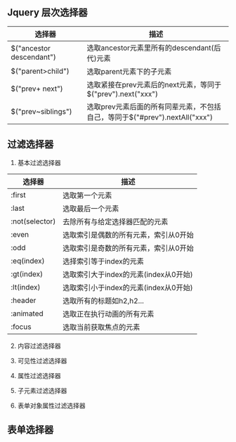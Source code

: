 ## Jquery 层次选择器

选择器 | 描述
------------ | -------------
$("ancestor descendant") | 选取ancestor元素里所有的descendant(后代)元素
$("parent>child") | 选取parent元素下的子元素
$("prev+ next") | 选取紧接在prev元素后的next元素，等同于$("prev").next("xxx")
$("prev~siblings") | 选取prev元素后面的所有同辈元素，不包括自己，等同于$("#prev").nextAll("xxx")

## 过滤选择器
1. 基本过滤选择器


选择器 | 描述
------------ | -------------
 :first | 选取第一个元素
 :last | 选取最后一个元素
 :not(selector) | 去除所有与给定选择器匹配的元素
 :even | 选取索引是偶数的所有元素，索引从0开始
 :odd | 选取索引是奇数的所有元素，索引从0开始
 :eq(index) | 选择索引等于index的元素
 :gt(index) | 选取索引大于index的元素(index从0开始)
 :lt(index) | 选取索引小于index的元素(index从0开始)
 :header | 选取所有的标题如h2,h2...
 :animated | 选取正在执行动画的所有元素
 :focus | 选取当前获取焦点的元素

2. 内容过滤选择器

3. 可见性过滤选择器

4. 属性过滤选择器

5. 子元素过滤选择器

6. 表单对象属性过滤选择器

## 表单选择器
